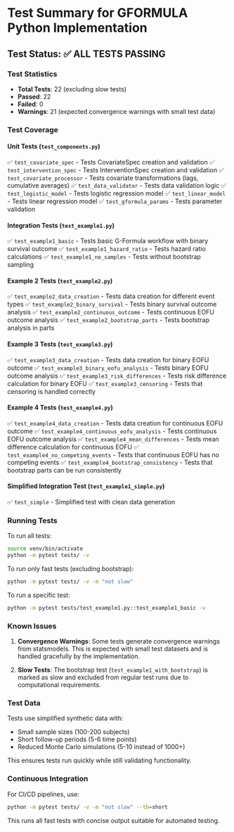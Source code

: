 # Test Summary for GFORMULA Python Implementation

## Test Status: ✅ ALL TESTS PASSING

### Test Statistics
- **Total Tests**: 22 (excluding slow tests)
- **Passed**: 22
- **Failed**: 0
- **Warnings**: 21 (expected convergence warnings with small test data)

### Test Coverage

#### Unit Tests (`test_components.py`)
✅ `test_covariate_spec` - Tests CovariateSpec creation and validation
✅ `test_intervention_spec` - Tests InterventionSpec creation and validation
✅ `test_covariate_processor` - Tests covariate transformations (lags, cumulative averages)
✅ `test_data_validator` - Tests data validation logic
✅ `test_logistic_model` - Tests logistic regression model
✅ `test_linear_model` - Tests linear regression model
✅ `test_gformula_params` - Tests parameter validation

#### Integration Tests (`test_example1.py`)
✅ `test_example1_basic` - Tests basic G-Formula workflow with binary survival outcome
✅ `test_example1_hazard_ratio` - Tests hazard ratio calculations
✅ `test_example1_no_samples` - Tests without bootstrap sampling

#### Example 2 Tests (`test_example2.py`)
✅ `test_example2_data_creation` - Tests data creation for different event types
✅ `test_example2_binary_survival` - Tests binary survival outcome analysis
✅ `test_example2_continuous_outcome` - Tests continuous EOFU outcome analysis
✅ `test_example2_bootstrap_parts` - Tests bootstrap analysis in parts

#### Example 3 Tests (`test_example3.py`)
✅ `test_example3_data_creation` - Tests data creation for binary EOFU outcome
✅ `test_example3_binary_eofu_analysis` - Tests binary EOFU outcome analysis
✅ `test_example3_risk_differences` - Tests risk difference calculation for binary EOFU
✅ `test_example3_censoring` - Tests that censoring is handled correctly

#### Example 4 Tests (`test_example4.py`)
✅ `test_example4_data_creation` - Tests data creation for continuous EOFU outcome
✅ `test_example4_continuous_eofu_analysis` - Tests continuous EOFU outcome analysis
✅ `test_example4_mean_differences` - Tests mean difference calculation for continuous EOFU
✅ `test_example4_no_competing_events` - Tests that continuous EOFU has no competing events
✅ `test_example4_bootstrap_consistency` - Tests that bootstrap parts can be run consistently

#### Simplified Integration Test (`test_example1_simple.py`)
✅ `test_simple` - Simplified test with clean data generation

### Running Tests

To run all tests:
```bash
source venv/bin/activate
python -m pytest tests/ -v
```

To run only fast tests (excluding bootstrap):
```bash
python -m pytest tests/ -v -m "not slow"
```

To run a specific test:
```bash
python -m pytest tests/test_example1.py::test_example1_basic -v
```

### Known Issues

1. **Convergence Warnings**: Some tests generate convergence warnings from statsmodels. This is expected with small test datasets and is handled gracefully by the implementation.

2. **Slow Tests**: The bootstrap test (`test_example1_with_bootstrap`) is marked as slow and excluded from regular test runs due to computational requirements.

### Test Data

Tests use simplified synthetic data with:
- Small sample sizes (100-200 subjects)
- Short follow-up periods (5-6 time points)
- Reduced Monte Carlo simulations (5-10 instead of 1000+)

This ensures tests run quickly while still validating functionality.

### Continuous Integration

For CI/CD pipelines, use:
```bash
python -m pytest tests/ -v -m "not slow" --tb=short
```

This runs all fast tests with concise output suitable for automated testing.